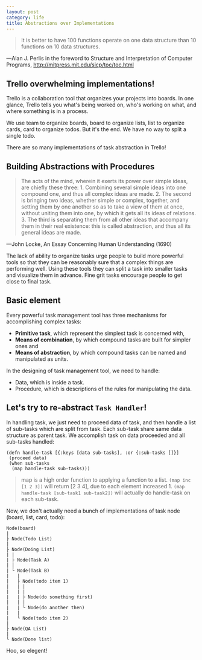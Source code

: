 ```yaml
---
layout: post
category: life
title: Abstractions over Implementations
---
```


> It is better to have 100 functions operate on one data structure than 10 functions on 10 data structures.

—Alan J. Perlis in the foreword to Structure and Interpretation of Computer Programs, http://mitpress.mit.edu/sicp/toc/toc.html

## Trello overwhelming implementations!

Trello is a collaboration tool that organizes your projects into boards.
In one glance, Trello tells you
what's being worked on,
who's working on what,
and where something is in a process.

We use team to organize boards, board to organize lists, list to organize cards, card to organize todos.
But it's the end.
We have no way to split a single todo.

There are so many implementations of task abstraction in Trello!

## Building Abstractions with Procedures


> The acts of the mind, wherein it exerts its power over simple ideas, are chiefly these three: 1. Combining several simple ideas into one compound one, and thus all complex ideas are made. 2. The second is bringing two ideas, whether simple or complex, together, and setting them by one another so as to take a view of them at once, without uniting them into one, by which it gets all its ideas of relations. 3. The third is separating them from all other ideas that accompany them in their real existence: this is called abstraction, and thus all its general ideas are made.

—John Locke, An Essay Concerning Human Understanding (1690)

The lack of ability to organize tasks urge people to build more powerful tools
so that they can be reasonably sure that a complex things are performing well.
Using these tools they can split a task into smaller tasks and visualize them in advance.
Fine grit tasks encourage people to get close to final task.

## Basic element

Every powerful task management tool has three mechanisms for accomplishing complex tasks:

* **Primitive task**, which represent the simplest task is concerned with,
* **Means of combination**, by which compound tasks are built for simpler ones and
* **Means of abstraction**, by which compound tasks can be named and manipulated as units.

In the designing of task management tool, we need to handle:

* Data, which is inside a task.
* Procedure, which is descriptions of the rules for manipulating the data.


## Let's try to re-abstract `Task Handler`!


In handling task, we just need to proceed data of task,
and then handle a list of sub-tasks which are split from task.
Each sub-task share same data structure as parent task.
We accomplish task on data proceeded and all sub-tasks handled:


    (defn handle-task [{:keys [data sub-tasks], :or {:sub-tasks []}]
     (proceed data)
     (when sub-tasks
      (map handle-task sub-tasks)))


> map is a high order function to applying a function to a list.
> `(map inc [1 2 3])` will return [2 3 4], due to each element increased 1.
> `(map handle-task [sub-task1 sub-task2])` will actually do handle-task on each sub-task.

Now, we don't actually need a bunch of implementations of task node (board, list, card, todo):

    Node(board)
    |
    ├ Node(Todo List)
    |
    ├ Node(Doing List)
    | |
    | ├ Node(Task A)
    | |
    | └ Node(Task B)
    |   |
    |   ├ Node(todo item 1)
    |   | |
    |   | |
    |   | ├ Node(do something first)
    |   | |
    |   | └ Node(do another then)
    |   |
    |   └ Node(todo item 2)
    |
    ├ Node(QA List)
    |
    └ Node(Done list)

Hoo, so elegent!
